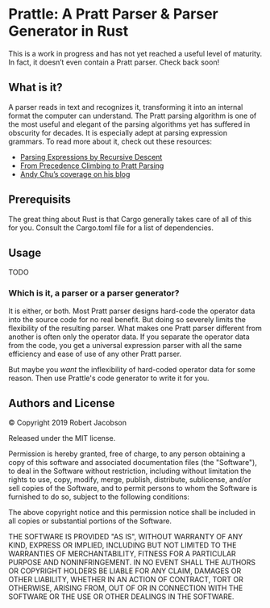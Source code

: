 # Prattle: A Pratt Parser & Parser Generator in Rust

This is a work in progress and has not yet reached a useful level of maturity. In fact, it doesn’t even contain a Pratt parser. Check back soon!

## What is it?

A parser reads in text and recognizes it, transforming it into an internal format the computer can
understand. The Pratt parsing algorithm is one of the most useful and elegant of the parsing
algorithms yet has suffered in obscurity for decades. It is especially adept at parsing expression
grammars. To read more about it, check out these resources:

* [Parsing Expressions by Recursive Descent](http://www.engr.mun.ca/~theo/Misc/exp_parsing.htm)
* [From Precedence Climbing to Pratt Parsing](http://www.engr.mun.ca/~theo/Misc/pratt_parsing.htm)
* [Andy Chu’s coverage on his blog](https://www.oilshell.org/blog/2017/03/31.html)

## Prerequisits

The great thing about Rust is that Cargo generally takes care of all of this for you. Consult the
Cargo.toml file for a list of dependencies. 

## Usage

TODO

### Which is it, a parser or a parser generator?

It is either, or both. Most Pratt parser designs hard-code the operator data into the source code
for no real benefit. But doing so severely limits the flexibility of the resulting parser. What
makes one Pratt parser different from another is often only the operator data. If you separate the
operator data from the code, you get a universal expression parser with all the same efficiency and
ease of use of any other Pratt parser. 

But maybe you *want* the inflexibility of hard-coded operator data for some reason. Then use
Prattle's code generator to write it for you. 

## Authors and License

© Copyright 2019 Robert Jacobson

 Released under the MIT license. 

Permission is hereby granted, free of charge, to any person obtaining  a copy of this software and associated documentation files (the  "Software"), to deal in the Software without restriction, including  without limitation the rights to use, copy, modify, merge, publish,  distribute, sublicense, and/or sell copies of the Software, and to  permit persons to whom the Software is furnished to do so, subject to  the following conditions:

The above copyright notice and this permission notice shall be included in all copies or substantial portions of the Software.

THE SOFTWARE IS PROVIDED "AS IS", WITHOUT WARRANTY OF ANY KIND,  EXPRESS OR IMPLIED, INCLUDING BUT NOT LIMITED TO THE WARRANTIES OF  MERCHANTABILITY, FITNESS FOR A PARTICULAR PURPOSE AND NONINFRINGEMENT.  IN NO EVENT SHALL THE AUTHORS OR COPYRIGHT HOLDERS BE LIABLE FOR ANY  CLAIM, DAMAGES OR OTHER LIABILITY, WHETHER IN AN ACTION OF CONTRACT,  TORT OR OTHERWISE, ARISING FROM, OUT OF OR IN CONNECTION WITH THE  SOFTWARE OR THE USE OR OTHER DEALINGS IN THE SOFTWARE.